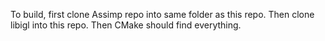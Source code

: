 To build, first clone Assimp repo into same folder as this repo. Then clone libigl into this repo. Then CMake should find everything.